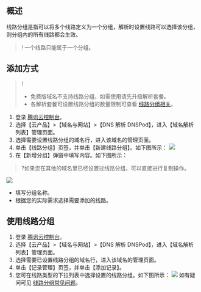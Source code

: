 ## 概述
线路分组是指可以将多个线路定义为一个分组，解析时设置线路可以选择该分组，则分组内的所有线路都会生效。
>! 一个线路只能属于一个分组。

## 添加方式
>!
>- 免费版域名不支持线路分组，如需使用请先升级解析套餐。
>- 各解析套餐可设置线路分组的数量限制可查看 [线路分组相关](https://cloud.tencent.com/document/product/302/12675#.E5.90.84.E8.A7.A3.E6.9E.90.E5.A5.97.E9.A4.90.E5.8F.AF.E8.AE.BE.E7.BD.AE.E7.BA.BF.E8.B7.AF.E5.88.86.E7.BB.84.E7.9A.84.E6.95.B0.E9.87.8F.E9.99.90.E5.88.B6.E6.98.AF.E5.A4.9A.E5.B0.91.EF.BC.9F)。
>
1. 登录 [腾讯云控制台](https://console.cloud.tencent.com)。
2. 选择【云产品】>【域名与网站】>【DNS 解析 DNSPod】，进入【域名解析列表】管理页面。
3. 选择需要设置线路分组的域名行，进入该域名的管理页面。
4. 单击【线路分组】页签，并单击【新建线路分组】。如下图所示：
![](https://main.qcloudimg.com/raw/be10cba13d5698d26f87591bf0a4d1e4.png)
5. 在【新增分组】弹窗中填写内容。如下图所示：
>?如果您在其他的域名里已经设置过线路分组，可以直接进行复制操作。
>
 ![](https://main.qcloudimg.com/raw/d3be894aa47cdd1df021b12b1521aeba.png)
 - 填写分组名称。
 - 根据您的实际需求选择需要添加的线路。
 

## 使用线路分组
1. 登录 [腾讯云控制台](https://console.cloud.tencent.com)。
2. 选择【云产品】>【域名与网站】>【DNS 解析 DNSPod】，进入【域名解析列表】管理页面。
3. 选择需要已设置线路分组的域名行，进入该域名的管理页面。
4. 单击【记录管理】页签，并单击【添加记录】。
5. 您可在线路类型的下拉列表中选择设置的线路分组。如下图所示：
![](https://main.qcloudimg.com/raw/ef3d96e53f8988f1b707a8998eeca947.png)
如有疑问可见 [线路分组常见问题](https://cloud.tencent.com/document/product/302/12675?)。


